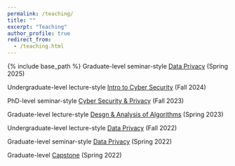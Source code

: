 ```yaml
---
permalink: /teaching/
title: ""
excerpt: "Teaching"
author_profile: true
redirect_from: 
  - /teaching.html
---
```


{% include base_path %}
Graduate-level seminar-style [Data Privacy](https://tianhao.wang/s25-dataprivacy) (Spring 2025)

Undergraduate-level lecture-style [Intro to Cyber Security](https://canvas.its.virginia.edu/courses/114978) (Fall 2024)

PhD-level seminar-style [Cyber Security & Privacy](https://tianhao.wang/f23-cybersecprivacy/) (Fall 2023)

Graduate-level lecture-style [Desgn & Analysis of Algorithms](https://tianhao.wang/s23-algo) (Spring 2023)

Undergraduate-level lecture-style [Data Privacy](https://tianhao.wang/f22-dataprivacy) (Fall 2022)

Graduate-level seminar-style [Data Privacy](https://tianhao.wang/s22-dataprivacy) (Spring 2022)

Graduate-level [Capstone](https://tianhao.wang/teaching) (Spring 2022)
